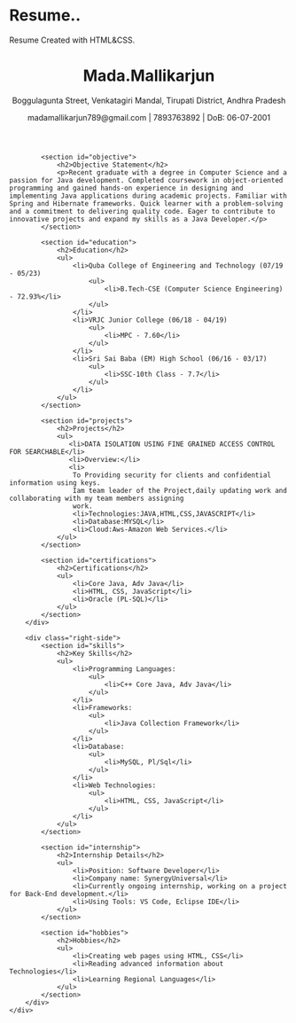 # Resume..
Resume Created with HTML&amp;CSS.
<!DOCTYPE html>
<html lang="en">
<head>
    <meta charset="UTF-8">
    <meta name="viewport" content="width=device-width, initial-scale=1.0">
    <title>My Resume</title>
    <link rel="stylesheet" href="style1.css">
</head>
<body>
    <div class="container">
        <div class="left-side">
            <header>
                <h1>Mada.Mallikarjun</h1>
                <p>Boggulagunta Street, Venkatagiri Mandal, Tirupati District, Andhra Pradesh</p>
                <p>madamallikarjun789@gmail.com | 7893763892 | DoB: 06-07-2001</p>
            </header>

            <section id="objective">
                <h2>Objective Statement</h2>
                <p>Recent graduate with a degree in Computer Science and a passion for Java development. Completed coursework in object-oriented programming and gained hands-on experience in designing and implementing Java applications during academic projects. Familiar with Spring and Hibernate frameworks. Quick learner with a problem-solving and a commitment to delivering quality code. Eager to contribute to innovative projects and expand my skills as a Java Developer.</p>
            </section>

            <section id="education">
                <h2>Education</h2>
                <ul>
                    <li>Quba College of Engineering and Technology (07/19 - 05/23)
                        <ul>
                            <li>B.Tech-CSE (Computer Science Engineering) - 72.93%</li>
                        </ul>
                    </li>
                    <li>VRJC Junior College (06/18 - 04/19)
                        <ul>
                            <li>MPC - 7.60</li>
                        </ul>
                    </li>
                    <li>Sri Sai Baba (EM) High School (06/16 - 03/17)
                        <ul>
                            <li>SSC-10th Class - 7.7</li>
                        </ul>
                    </li>
                </ul>
            </section>

            <section id="projects">
                <h2>Projects</h2>
                <ul>
                   <li>DATA ISOLATION USING FINE GRAINED ACCESS CONTROL FOR SEARCHABLE</li>
                   <li>Overview:</li>
                   <li>
                    To Providing security for clients and confidential information using keys.
                    Iam team leader of the Project,daily updating work and collaborating with my team members assigning
                    work.
                    <li>Technologies:JAVA,HTML,CSS,JAVASCRIPT</li>
                    <li>Database:MYSQL</li>
                    <li>Cloud:Aws-Amazon Web Services.</li>
                </ul>
            </section>

            <section id="certifications">
                <h2>Certifications</h2>
                <ul>
                    <li>Core Java, Adv Java</li>
                    <li>HTML, CSS, JavaScript</li>
                    <li>Oracle (PL-SQL)</li>
                </ul>
            </section>
        </div>

        <div class="right-side">
            <section id="skills">
                <h2>Key Skills</h2>
                <ul>
                    <li>Programming Languages:
                        <ul>
                            <li>C++ Core Java, Adv Java</li>
                        </ul>
                    </li>
                    <li>Frameworks:
                        <ul>
                            <li>Java Collection Framework</li>
                        </ul>
                    </li>
                    <li>Database:
                        <ul>
                            <li>MySQL, Pl/Sql</li>
                        </ul>
                    </li>
                    <li>Web Technologies:
                        <ul>
                            <li>HTML, CSS, JavaScript</li>
                        </ul>
                    </li>
                </ul>
            </section>

            <section id="internship">
                <h2>Internship Details</h2>
                <ul>
                    <li>Position: Software Developer</li>
                    <li>Company name: SynergyUniversal</li>
                    <li>Currently ongoing internship, working on a project for Back-End development.</li>
                    <li>Using Tools: VS Code, Eclipse IDE</li>
                </ul>
            </section>

            <section id="hobbies">
                <h2>Hobbies</h2>
                <ul>
                    <li>Creating web pages using HTML, CSS</li>
                    <li>Reading advanced information about Technologies</li>
                    <li>Learning Regional Languages</li>
                </ul>
            </section>
        </div>
    </div>
</body>
</html>


